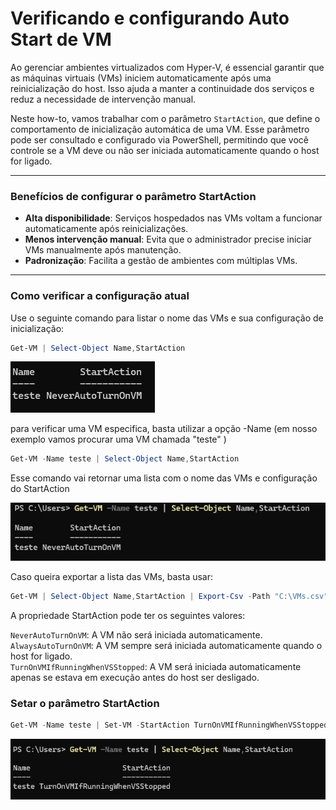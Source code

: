 # Verificando e configurando Auto Start de VM


Ao gerenciar ambientes virtualizados com Hyper-V, é essencial garantir que as máquinas virtuais (VMs) iniciem automaticamente após uma reinicialização do host. Isso ajuda a manter a continuidade dos serviços e reduz a necessidade de intervenção manual.

Neste how-to, vamos trabalhar com o parâmetro `StartAction`, que define o comportamento de inicialização automática de uma VM. Esse parâmetro pode ser consultado e configurado via PowerShell, permitindo que você controle se a VM deve ou não ser iniciada automaticamente quando o host for ligado.

---

###  Benefícios de configurar o parâmetro StartAction

- **Alta disponibilidade**: Serviços hospedados nas VMs voltam a funcionar automaticamente após reinicializações.
- **Menos intervenção manual**: Evita que o administrador precise iniciar VMs manualmente após manutenção.
- **Padronização**: Facilita a gestão de ambientes com múltiplas VMs.

---

### Como verificar a configuração atual

Use o seguinte comando para listar o nome das VMs e sua configuração de inicialização:

```powershell
Get-VM | Select-Object Name,StartAction
```
![StartAction](../../Imagem/StartAction1.jpg)

para verificar uma VM especifica, basta utilizar a opção -Name (em nosso exemplo vamos procurar uma VM chamada "teste" )

```powershell
Get-VM -Name teste | Select-Object Name,StartAction
```
Esse comando vai retornar uma lista com o nome das VMs e configuração do StartAction

![StartAction](../../Imagem/StartAction2.jpg)

Caso queira exportar a lista das VMs, basta usar:

```powershell
Get-VM | Select-Object Name,StartAction | Export-Csv -Path "C:\VMs.csv" -NoTypeInformation -Encoding UTF8
```

A propriedade StartAction pode ter os seguintes valores:

`NeverAutoTurnOnVM`: A VM não será iniciada automaticamente.  
`AlwaysAutoTurnOnVM`: A VM sempre será iniciada automaticamente quando o host for ligado.  
`TurnOnVMIfRunningWhenVSStopped`: A VM será iniciada automaticamente apenas se estava em execução antes do host ser desligado.  

### Setar o parâmetro StartAction

```powershell
Get-VM -Name teste | Set-VM -StartAction TurnOnVMIfRunningWhenVSStopped
```

![StartAction](../../Imagem/StartAction3.jpg)
